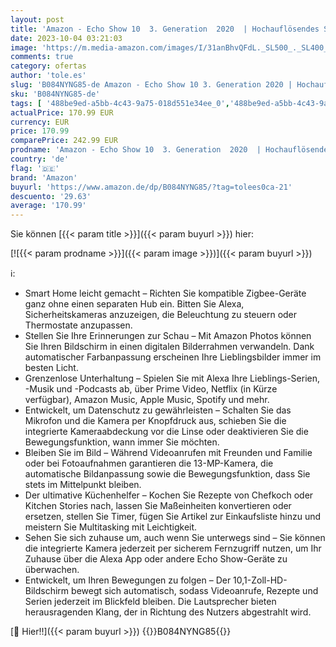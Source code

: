 ```yaml
---
layout: post
title: 'Amazon - Echo Show 10  3. Generation  2020  | Hochauflösendes Smart Display mit Bewegungsfunktion und Alexa  Anthrazit | Zertifiziert und generalüberholt'
date: 2023-10-04 03:21:03
image: 'https://m.media-amazon.com/images/I/31anBhvQFdL._SL500_._SL400_.jpg'
comments: true
category: ofertas
author: 'tole.es'
slug: 'B084NYNG85-de Amazon - Echo Show 10 3. Generation 2020 | Hochauflösendes...'
sku: 'B084NYNG85-de'
tags: [ '488be9ed-a5bb-4c43-9a75-018d551e34ee_0','488be9ed-a5bb-4c43-9a75-018d551e34ee_3601','All-new Echo Show 10 (3. Generation)','Amazon-Geräte','Amazon-Geräte & Zubehör','Arborist Merchandising Root','Echo Smart Speaker & Displays','Elektronik & Foto','Hifi & Audio','Hifi-Lautsprecher','Self Service','Smart Displays','Special Features Stores','amazon','🇩🇪', ]
actualPrice: 170.99 EUR
currency: EUR
price: 170.99
comparePrice: 242.99 EUR
prodname: 'Amazon - Echo Show 10  3. Generation  2020  | Hochauflösendes Smart Display mit Bewegungsfunktion und Alexa  Anthrazit | Zertifiziert und generalüberholt'
country: 'de'
flag: '🇩🇪'
brand: 'Amazon'
buyurl: 'https://www.amazon.de/dp/B084NYNG85/?tag=tolees0ca-21'
descuento: '29.63'
average: '170.99'
---
```


Sie können [{{< param title >}}]({{< param buyurl >}}) hier:

[![{{< param prodname >}}]({{< param image >}})]({{< param buyurl >}})

ℹ️:

- Smart Home leicht gemacht – Richten Sie kompatible Zigbee-Geräte ganz ohne einen separaten Hub ein. Bitten Sie Alexa, Sicherheitskameras anzuzeigen, die Beleuchtung zu steuern oder Thermostate anzupassen.
- Stellen Sie Ihre Erinnerungen zur Schau – Mit Amazon Photos können Sie Ihren Bildschirm in einen digitalen Bilderrahmen verwandeln. Dank automatischer Farbanpassung erscheinen Ihre Lieblingsbilder immer im besten Licht.
- Grenzenlose Unterhaltung – Spielen Sie mit Alexa Ihre Lieblings-Serien, -Musik und -Podcasts ab, über Prime Video, Netflix (in Kürze verfügbar), Amazon Music, Apple Music, Spotify und mehr.
- Entwickelt, um Datenschutz zu gewährleisten – Schalten Sie das Mikrofon und die Kamera per Knopfdruck aus, schieben Sie die integrierte Kameraabdeckung vor die Linse oder deaktivieren Sie die Bewegungsfunktion, wann immer Sie möchten.
- Bleiben Sie im Bild – Während Videoanrufen mit Freunden und Familie oder bei Fotoaufnahmen garantieren die 13-MP-Kamera, die automatische Bildanpassung sowie die Bewegungsfunktion, dass Sie stets im Mittelpunkt bleiben.
- Der ultimative Küchenhelfer – Kochen Sie Rezepte von Chefkoch oder Kitchen Stories nach, lassen Sie Maßeinheiten konvertieren oder ersetzen, stellen Sie Timer, fügen Sie Artikel zur Einkaufsliste hinzu und meistern Sie Multitasking mit Leichtigkeit.
- Sehen Sie sich zuhause um, auch wenn Sie unterwegs sind – Sie können die integrierte Kamera jederzeit per sicherem Fernzugriff nutzen, um Ihr Zuhause über die Alexa App oder andere Echo Show-Geräte zu überwachen.
- Entwickelt, um Ihren Bewegungen zu folgen – Der 10,1-Zoll-HD-Bildschirm bewegt sich automatisch, sodass Videoanrufe, Rezepte und Serien jederzeit im Blickfeld bleiben. Die Lautsprecher bieten herausragenden Klang, der in Richtung des Nutzers abgestrahlt wird.

[🛒 Hier!!]({{< param buyurl >}})
{{<world>}}B084NYNG85{{</world>}}

